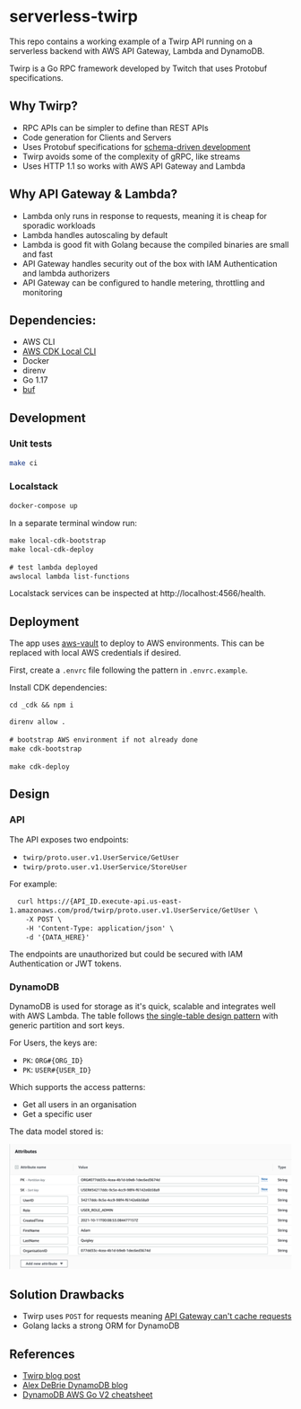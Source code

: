 # serverless-twirp

This repo contains a working example of a  Twirp API running on a serverless backend with AWS API Gateway, Lambda and DynamoDB.

Twirp is a Go RPC framework developed by Twitch that uses Protobuf specifications.

## Why Twirp?

- RPC APIs can be simpler to define than REST APIs
- Code generation for Clients and Servers
- Uses Protobuf specifications for [schema-driven development](https://99designs.com/blog/engineering/schema-driven-development/)
- Twirp avoids some of the complexity of gRPC, like streams
- Uses HTTP 1.1 so works with AWS API Gateway and Lambda

## Why API Gateway & Lambda?

- Lambda only runs in response to requests, meaning it is cheap for sporadic workloads
- Lambda handles autoscaling by default
- Lambda is good fit with Golang because the compiled binaries are small and fast
- API Gateway handles security out of the box with IAM Authentication and lambda authorizers
- API Gateway can be configured to handle metering, throttling and monitoring

## Dependencies:
- AWS CLI
- [AWS CDK Local CLI](https://github.com/localstack/aws-cdk-local)
- Docker
- direnv
- Go 1.17
- [buf](https://docs.buf.build/installation/)

## Development

### Unit tests

```bash
make ci
```

### Localstack

```bash
docker-compose up
```

In a separate terminal window run:
```
make local-cdk-bootstrap
make local-cdk-deploy

# test lambda deployed
awslocal lambda list-functions
```

Localstack services can be inspected at http://localhost:4566/health.

## Deployment

The app uses [aws-vault](https://github.com/99designs/aws-vault) to deploy to AWS environments. This can be replaced with local AWS credentials if desired.

First, create a `.envrc` file following the pattern in `.envrc.example`.

Install CDK dependencies:
```
cd _cdk && npm i
```

```
direnv allow .

# bootstrap AWS environment if not already done
make cdk-bootstrap

make cdk-deploy
```

## Design

### API

The API exposes two endpoints:
- `twirp/proto.user.v1.UserService/GetUser`
- `twirp/proto.user.v1.UserService/StoreUser`

For example:
```
  curl https://{API_ID.execute-api.us-east-1.amazonaws.com/prod/twirp/proto.user.v1.UserService/GetUser \
    -X POST \
    -H 'Content-Type: application/json' \
    -d '{DATA_HERE}'
```

The endpoints are unauthorized but could be secured with IAM Authentication or JWT tokens.

### DynamoDB

DynamoDB is used for storage as it's quick, scalable and integrates well with AWS Lambda. The table follows [the single-table design pattern](https://www.alexdebrie.com/posts/dynamodb-single-table/) with generic partition and sort keys.

For Users, the keys are:
- `PK`: `ORG#{ORG_ID}`
- `PK`: `USER#{USER_ID}`

Which supports the access patterns:
- Get all users in an organisation
- Get a specific user

The data model stored is:

![DynamoDB Attributes](docs/images/dynamodb_attributes.png)

## Solution Drawbacks

- Twirp uses `POST` for requests meaning [API Gateway can't cache requests](https://docs.aws.amazon.com/apigateway/latest/developerguide/api-gateway-caching.html)
- Golang lacks a strong ORM for DynamoDB

## References

- [Twirp blog post](https://blog.twitch.tv/en/2018/01/16/twirp-a-sweet-new-rpc-framework-for-go-5f2febbf35f/)
- [Alex DeBrie DynamoDB blog](https://www.alexdebrie.com/posts/dynamodb-no-bad-queries/)
- [DynamoDB AWS Go V2 cheatsheet](https://dynobase.dev/dynamodb-golang-query-examples/)
